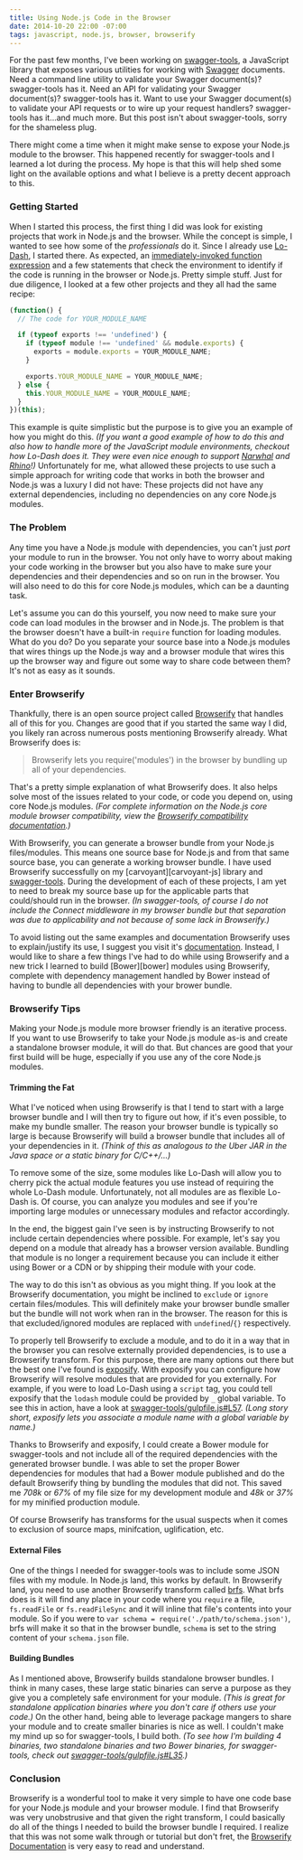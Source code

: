 ```yaml
---
title: Using Node.js Code in the Browser
date: 2014-10-20 22:00 -07:00
tags: javascript, node.js, browser, browserify
---
```


For the past few months, I've been working on [swagger-tools][swagger-tools], a JavaScript library that exposes various
utilities for working with [Swagger][swagger] documents.  Need a command line utility to validate your Swagger
document(s)?  swagger-tools has it.  Need an API for validating your Swagger document(s)?  swagger-tools has it.
Want to use your Swagger document(s) to validate your API requests or to wire up your request handlers?  swagger-tools
has it...and much more.  But this post isn't about swagger-tools, sorry for the shameless plug.

There might come a time when it might make sense to expose your Node.js module to the browser.  This happened recently
for swagger-tools and I learned a lot during the process.  My hope is that this will help shed some light on the
available options and what I believe is a pretty decent approach to this.

### Getting Started

When I started this process, the first thing I did was look for existing projects that work in Node.js and the browser.
While the concept is simple, I wanted to see how some of the _professionals_ do it.  Since I already use
[Lo-Dash][lodash], I started there.  As expected, an [immediately-invoked function expression][iife] and a few
statements that check the environment to identify if the code is running in the browser or Node.js.  Pretty simple
stuff.  Just for due diligence, I looked at a few other projects and they all had the same recipe:

```javascript
(function() {
  // The code for YOUR_MODULE_NAME

  if (typeof exports !== 'undefined') {
    if (typeof module !== 'undefined' && module.exports) {
      exports = module.exports = YOUR_MODULE_NAME;
    }

    exports.YOUR_MODULE_NAME = YOUR_MODULE_NAME;
  } else {
    this.YOUR_MODULE_NAME = YOUR_MODULE_NAME;
  }
})(this);
```

This example is quite simplistic but the purpose is to give you an example of how you might do this.  _(If you want a
good example of how to do this and also how to handle more of the JavaScript module environments, checkout how Lo-Dash
does it.  They were even nice enough to support [Narwhal][narwhal] and [Rhino][rhino]!)_  Unfortunately for me, what
allowed these projects to use such a simple approach for writing code that works in both the browser and Node.js was a
luxury I did not have: These projects did not have any external dependencies, including no dependencies on any core
Node.js modules.

### The Problem

Any time you have a Node.js module with dependencies, you can't just _port_ your module to run in the browser.  You not
only have to worry about making your code working in the browser but you also have to make sure your dependencies and
their dependencies and so on run in the browser.  You will also need to do this for core Node.js modules, which can be
a daunting task.

Let's assume you can do this yourself, you now need to make sure your code can load modules in the browser and in
Node.js.  The problem is that the browser doesn't have a built-in `require` function for loading modules.  What do you
do?  Do you separate your source base into a Node.js modules that wires things up the Node.js way and a browser module
that wires this up the browser way and figure out some way to share code between them?  It's not as easy as it sounds.

### Enter Browserify

Thankfully, there is an open source project called [Browserify][browserify] that handles all of this for you.  Changes
are good that if you started the same way I did, you likely ran across numerous posts mentioning Browserify already.
What Browserify does is:

> Browserify lets you require('modules') in the browser by bundling up all of your dependencies.

That's a pretty simple explanation of what Browserify does.  It also helps solve most of the issues related to your
code, or code you depend on, using core Node.js modules.  _(For complete information on the Node.js core module
browser compatibility, view the [Browserify compatibility documentation][browserify-compatibility].)_

With Browserify, you can generate a browser bundle from your Node.js files/modules.  This means one source base for
Node.js and from that same source base, you can generate a working browser bundle.  I have used Browserify successfully
on my [carvoyant][carvoyant-js] library and [swagger-tools][swagger-tools].  During the development of each of these
projects, I am yet to need to break my source base up for the applicable parts that could/should run in the browser.
_(In swagger-tools, of course I do not include the Connect middleware in my browser bundle but that separation was due
to applicability and not because of some lack in Browserify.)_

To avoid listing out the same examples and documentation Browserify uses to explain/justify its use, I suggest you
visit it's [documentation][browserify-documentation].  Instead, I would like to share a few things I've had to do while
using Browserify and a new trick I learned to build [Bower][bower] modules using Browserify, complete with dependency
management handled by Bower instead of having to bundle all dependencies with your brower bundle.

### Browserify Tips

Making your Node.js module more browser friendly is an iterative process.  If you want to use Browserify to take your
Node.js module as-is and create a standalone browser module, it will do that.  But chances are good that your first
build will be huge, especially if you use any of the core Node.js modules.

#### Trimming the Fat

What I've noticed when using Browserify is that I tend to start with a large browser bundle and I will then try to
figure out how, if it's even possible, to make my bundle smaller.  The reason your browser bundle is typically so large
is because Browserify will build a browser bundle that includes all of your dependencies in it.  _(Think of this as
analogous to the Uber JAR in the Java space or a static binary for C/C++/...)_

To remove some of the size, some modules like Lo-Dash will allow you to cherry pick the actual module features you use
instead of requiring the whole Lo-Dash module.  Unfortunately, not all modules are as flexible Lo-Dash is.  Of course,
you can analyze you modules and see if you're importing large modules or unnecessary modules and refactor accordingly.

In the end, the biggest gain I've seen is by instructing Browserify to not include certain dependencies where possible.
For example, let's say you depend on a module that already has a browser version available.  Bundling that module is no
longer a requirement because you can include it either using Bower or a CDN or by shipping their module with your code.

The way to do this isn't as obvious as you might thing.  If you look at the Browserify documentation, you might be
inclined to `exclude` or `ignore` certain files/modules.  This will definitely make your browser bundle smaller but the
bundle will not work when ran in the browser.  The reason for this is that excluded/ignored modules are replaced with
`undefined`/`{}` respectively.

To properly tell Browserify to exclude a module, and to do it in a way that in the browser you can resolve externally
provided dependencies, is to use a Browserify transform.  For this purpose, there are many options out there but the
best one I've found is [exposify][exposify].  With exposify you can configure how Browserify will resolve modules that
are provided for you externally.  For example, if you were to load Lo-Dash using a `script` tag, you could tell exposify
that the `lodash` module could be provided by `_` global variable.  To see this in action, have a look at
[swagger-tools/gulpfile.js#L57][swagger-tools-gulpfile-L57].  _(Long story short, exposify lets you associate a module
name with a global variable by name.)_

Thanks to Browserify and exposify, I could create a Bower module for swagger-tools and not include all of the required
dependencies with the generated browser bundle.  I was able to set the proper Bower dependencies for modules that had
a Bower module published and do the default Browserify thing by bundling the modules that did not.  This saved me
_708k_ or _67%_ of my file size for my development module and _48k_ or _37%_ for my minified production module.

Of course Browserify has transforms for the usual suspects when it comes to exclusion of source maps, minifcation,
uglification, etc.

#### External Files

One of the things I needed for swagger-tools was to include some JSON files with my module.  In Node.js land, this works
by default.  In Browserify land, you need to use another Browserify transform called [brfs][brfs].  What brfs does is it
will find any place in your code where you `require` a file, `fs.readFile` or `fs.readFileSync` and it will inline that
file's contents into your module.  So if you were to `var schema = require('./path/to/schema.json')`, brfs will make it
so that in the browser bundle, `schema` is set to the string content of your `schema.json` file.

#### Building Bundles

As I mentioned above, Browserify builds standalone browser bundles.  I think in many cases, these large static binaries
can serve a purpose as they give you a completely safe environment for your module.  _(This is great for standalone
application binaries where you don't care if others use your code.)_  On the other hand, being able to leverage package
mangers to share your module and to create smaller binaries is nice as well.  I couldn't make my mind up so for
swagger-tools, I build both.  _(To see how I'm building 4 binaries, two standalone binaries and two Bower binaries, for
swagger-tools, check out [swagger-tools/gulpfile.js#L35][swagger-tools-gulpfile-L35].)_

### Conclusion

Browserify is a wonderful tool to make it very simple to have one code base for your Node.js module and your browser
module.  I find that Browserify was very unobstrusive and that given the right transform, I could basically do all of
the things I needed to build the browser bundle I required.  I realize that this was not some walk through or tutorial
but don't fret, the [Browserify Documentation][browserify-documentation] is very easy to read and understand.

[brfs]: https://github.com/substack/brfs
[browserify]: http://browserify.org/
[browserify-compatibility]: https://github.com/substack/node-browserify#compatibility
[browserify-documentation]: https://github.com/substack/node-browserify
[carvoyant]: https://github.com/whitlockjc/carvoyant
[exposify]: https://github.com/thlorenz/exposify
[iife]: http://en.wikipedia.org/wiki/Immediately-invoked_function_expression
[lodash]: https://lodash.com/
[narwhal]: https://github.com/tlrobinson/narwhal
[rhino]: https://developer.mozilla.org/en-US/docs/Mozilla/Projects/Rhino
[swagger]: http://swagger.io
[swagger-tools]: https://github.com/apigee-127/swagger-tools
[swagger-tools-gulpfile-L35]: https://github.com/apigee-127/swagger-tools/blob/master/gulpfile.js#L35
[swagger-tools-gulpfile-L57]: https://github.com/apigee-127/swagger-tools/blob/master/gulpfile.js#L57
